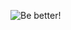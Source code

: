 <p>
    <img src="./gigachad_desk" alt="Be better!">
</p>


<!---
ayzek-sempai/ayzek-sempai is a ✨ special ✨ repository because its `README.md` (this file) appears on your GitHub profile.
You can click the Preview link to take a look at your changes.
--->
